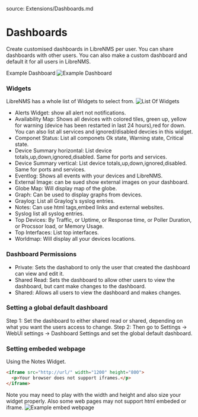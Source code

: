 source: Extensions/Dashboards.md

# Dashboards
Create customised dashboards in LibreNMS per user. You can share dashboards with other users. You can also make a custom dashboard and
default it for all users in LibreNMS.

Example Dashboard
![Example Dashboard](/img/example-dashboard.png)

### Widgets
LibreNMS has a whole list of Widgets to select from. 
![List Of Widgets](/img/list-widgets.png)
- Alerts Widget: show all alert not notifications.
- Availability Map: Shows all devices with colored tiles, green up, yellow for warning (device has been restarted in last 24 hours),red for
down. You can also list all services and ignored/disabled devcies in this widget.
- Componet Status: List all componets Ok state, Warning state, Critical state.
- Device Summary horizontal: List device totals,up,down,ignored,disabled. Same for ports and services. 
- Device Summary vertical: List device totals,up,down,ignored,disabled. Same for ports and services.
- Eventlog: Shows all events with your devices and LibreNMS. 
- External Image: can be sued show external images on your dashboard. 
- Globe Map: Will display map of the globe.
- Graph: Can be used to display graphs from devices. 
- Graylog: List all Graylog's syslog entries.
- Notes: Can use html tags,embed links and external websites.
- Syslog list all syslog entries.
- Top Devices: By Traffic, or  Uptime, or Response time, or Poller Duration, or Procssor load, or Memory Usage.
- Top Interfaces: List top interfaces.
- Worldmap: Will display all your devices locations.

### Dashboard Permissions
- Private: Sets the dashabord to only the user that created the dashboard can view and edit it.
- Shared Read: Sets the dashboard to allow other users to view the dashboard, but cant make changes to the dashboard.
- Shared: Allows all users to view the dashboard and makes changes.

### Setting a global default dashboard
Step 1: Set the dashboard to either shared read or shared, depending on what you want the users access to change. 
Step 2: Then go to Settings -> WebUI settings -> Dashboard Settings and set the global default dashboard.

### Setting embeded webpage
Using the Notes Widget.
```html
<iframe src="http://url/" width="1200" height="800">
  <p>Your browser does not support iframes.</p>
</iframe>
```
Note you may need to play with the width and height and also size your widget properly.
Also some web pages may not support html embeded or iframe.
![Example embed webpage](/img/example-embed-website.png)



